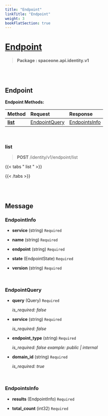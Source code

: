 ```yaml
---
title: "Endpoint"
linkTitle: "Endpoint"
weight: 3
bookFlatSection: true
---
```

# [Endpoint](#Endpoint)



>  **Package : spaceone.api.identity.v1**

<br>
<br>

## Endpoint


**Endpoint Methods:**


| Method | Request | Response |
| :----- | :-------- | :-------- |
| [**list**](./Endpoint#list) | [EndpointQuery](Endpoint#endpointquery) | [EndpointsInfo](./Endpoint#endpointsinfo) |



    
<br>

### list

> **POST** /identity/v1/endpoint/list
>




 {{< tabs " list " >}}




{{< /tabs >}}

    


<br>
<br>

## Message



### EndpointInfo
* **service** (string)  `Required` 

    
* **name** (string)  `Required` 

    
* **endpoint** (string)  `Required` 

    
* **state** (EndpointState)  `Required` 

    
* **version** (string)  `Required` 

    <br>

### EndpointQuery
* **query** (Query)  `Required` 

  *is_required: false*

    
* **service** (string)  `Required` 

  *is_required: false*

    
* **endpoint_type** (string)  `Required` 

  *is_required: false
example: public | internal*

    
* **domain_id** (string)  `Required` 

  *is_required: true*

    <br>

### EndpointsInfo
* **results** (EndpointInfo)  `Required` 

    
* **total_count** (int32)  `Required` 

    <br>
